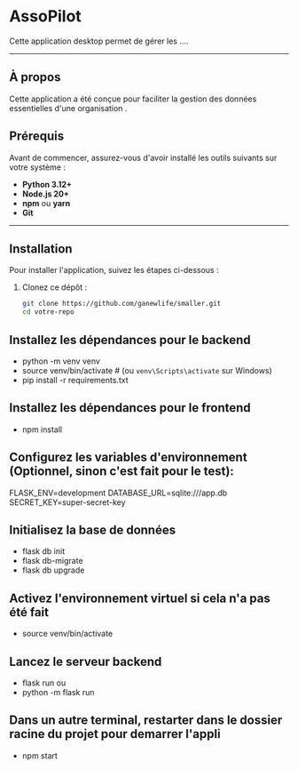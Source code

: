 # **AssoPilot**

Cette application desktop permet de gérer les ....

---


## **À propos**
Cette application a été conçue pour faciliter la gestion des données essentielles d'une organisation .


## **Prérequis**
Avant de commencer, assurez-vous d'avoir installé les outils suivants sur votre système :
- **Python 3.12+**
- **Node.js 20+**
- **npm** ou **yarn**
- **Git**

---

## **Installation**
Pour installer l'application, suivez les étapes ci-dessous :

1. Clonez ce dépôt :
   ```bash
   git clone https://github.com/ganewlife/smaller.git
   cd votre-repo

## Installez les dépendances pour le backend
- python -m venv venv
- source venv/bin/activate  # (ou `venv\Scripts\activate` sur Windows)
- pip install -r requirements.txt

## Installez les dépendances pour le frontend
- npm install

## Configurez les variables d'environnement (Optionnel, sinon c'est fait pour le test):
FLASK_ENV=development
DATABASE_URL=sqlite:///app.db
SECRET_KEY=super-secret-key

## Initialisez la base de données
- flask db init
- flask db-migrate
- flask db upgrade

## Activez l'environnement virtuel si cela n'a pas été fait
- source venv/bin/activate

## Lancez le serveur backend
- flask run
ou
- python -m flask run

## Dans un autre terminal, restarter dans le dossier racine du projet pour demarrer l'appli
- npm start
